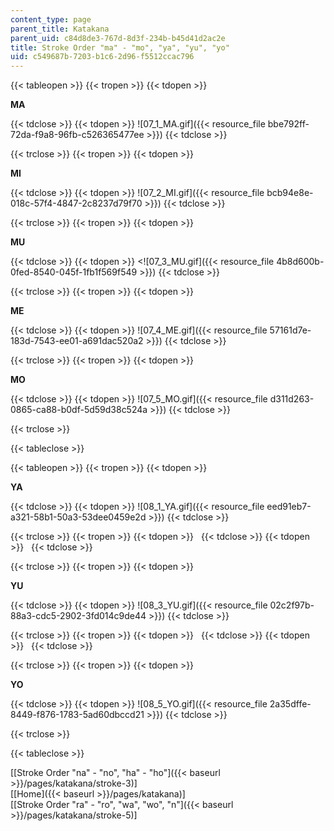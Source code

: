 ```yaml
---
content_type: page
parent_title: Katakana
parent_uid: c84d8de3-767d-8d3f-234b-b45d41d2ac2e
title: Stroke Order "ma" - "mo", "ya", "yu", "yo"
uid: c549687b-7203-b1c6-2d96-f5512ccac796
---
```


{{< tableopen >}}
{{< tropen >}}
{{< tdopen >}}


**MA**


{{< tdclose >}}
{{< tdopen >}}
![07_1_MA.gif]({{< resource_file bbe792ff-72da-f9a8-96fb-c526365477ee >}})
{{< tdclose >}}

{{< trclose >}}
{{< tropen >}}
{{< tdopen >}}


**MI**


{{< tdclose >}}
{{< tdopen >}}
![07_2_MI.gif]({{< resource_file bcb94e8e-018c-57f4-4847-2c8237d79f70 >}})
{{< tdclose >}}

{{< trclose >}}
{{< tropen >}}
{{< tdopen >}}


**MU**


{{< tdclose >}}
{{< tdopen >}}
\<![07_3_MU.gif]({{< resource_file 4b8d600b-0fed-8540-045f-1fb1f569f549 >}})
{{< tdclose >}}

{{< trclose >}}
{{< tropen >}}
{{< tdopen >}}


**ME**


{{< tdclose >}}
{{< tdopen >}}
![07_4_ME.gif]({{< resource_file 57161d7e-183d-7543-ee01-a691dac520a2 >}})
{{< tdclose >}}

{{< trclose >}}
{{< tropen >}}
{{< tdopen >}}


**MO**


{{< tdclose >}}
{{< tdopen >}}
![07_5_MO.gif]({{< resource_file d311d263-0865-ca88-b0df-5d59d38c524a >}})
{{< tdclose >}}

{{< trclose >}}

{{< tableclose >}}

{{< tableopen >}}
{{< tropen >}}
{{< tdopen >}}


**YA**


{{< tdclose >}}
{{< tdopen >}}
![08_1_YA.gif]({{< resource_file eed91eb7-a321-58b1-50a3-53dee0459e2d >}})
{{< tdclose >}}

{{< trclose >}}
{{< tropen >}}
{{< tdopen >}}
 
{{< tdclose >}}
{{< tdopen >}}
 
{{< tdclose >}}

{{< trclose >}}
{{< tropen >}}
{{< tdopen >}}


**YU**


{{< tdclose >}}
{{< tdopen >}}
![08_3_YU.gif]({{< resource_file 02c2f97b-88a3-cdc5-2902-3fd014c9de44 >}})
{{< tdclose >}}

{{< trclose >}}
{{< tropen >}}
{{< tdopen >}}
 
{{< tdclose >}}
{{< tdopen >}}
 
{{< tdclose >}}

{{< trclose >}}
{{< tropen >}}
{{< tdopen >}}


**YO**


{{< tdclose >}}
{{< tdopen >}}
![08_5_YO.gif]({{< resource_file 2a35dffe-8449-f876-1783-5ad60dbccd21 >}})
{{< tdclose >}}

{{< trclose >}}

{{< tableclose >}}

\[[Stroke Order "na" - "no", "ha" - "ho"]({{< baseurl >}}/pages/katakana/stroke-3)\]  
\[[Home]({{< baseurl >}}/pages/katakana)\]  
\[[Stroke Order "ra" - "ro", "wa", "wo", "n"]({{< baseurl >}}/pages/katakana/stroke-5)\]